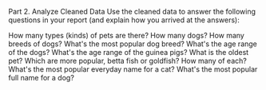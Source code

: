Part 2. Analyze Cleaned Data
Use the cleaned data to answer the following questions in your report (and explain how you arrived at the answers):

How many types (kinds) of pets are there?
How many dogs?
How many breeds of dogs?
What's the most popular dog breed?
What's the age range of the dogs?
What's the age range of the guinea pigs?
What is the oldest pet?
Which are more popular, betta fish or goldfish? How many of each?
What's the most popular everyday name for a cat?
What's the most popular full name for a dog?
